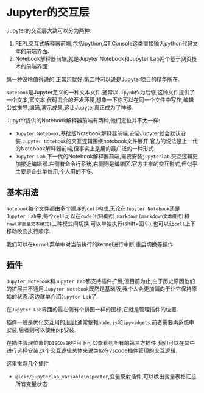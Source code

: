 # Jupyter的交互层

Jupyter的交互层大致可以分为两种:

1. REPL交互式解释器前端,包括ipython,QT,Console这类直接输入python代码文本的前端界面.
2. Notebook解释器前端,就是Jupyter Notebook和Jupyter Lab两个基于网页技术的前端界面.

第一种没啥值得说的,正常用就好.第二种可以说是Jupyter项目的精华所在.

`Notebook`是Jupyter定义的一种文本文件.通常以`.ipynb`作为后缀,这种文件提供了一个文本,富文本,代码混合的开发环境,想象一下你可以在同一个文件中写作,编辑公式推导,编码,演示成果,这让Jupyter真正成为了神器.

Jupyter提供的Notebook解释器前端有两种,他们定位并不太一样:

+ `Jupyter Notebook`,基础版Notebook解释器前端,安装Jupyter就会默认安装.`Jupyter Notebook`的交互逻辑围绕notebook文件展开,官方的说法是上一代的Notebook解释器前端,但事实上是用的最广泛的一种形式.
+ `Jupyter Lab`,下一代的Notebook解释器前端,需要安装`jupyterlab`.交互逻辑更加接近编辑器.左侧有命令行系统,右侧则是编辑区.官方主推的交互形式,但似乎主要是企业单位用,个人用的不多.

## 基本用法

`Notebook`每个文件都由多个顺序的`cell`构成,无论在`Jupyter Notebook`还是`Jupyter Lab`中,每个`cell`可以在`code(代码模式)`,`markdown(markdown文本模式)`和`raw(字面量文本模式)`三种模式间切换.可以单独执行(shift+回车),也可以让`cell`上下移动改变执行顺序.

我们可以在`kernel`菜单中对当前执行的kernel进行中断,重启切换等操作.

## 插件

`Jupyter Notebook`和`Jupyter Lab`都支持插件扩展,但目前为止,由于历史原因他们的扩展并不通用.`Jupyter Notebook`既然是基础版,我个人会更加偏向于让它保持原始的状态.这边就单介绍`Jupyter Lab`了.

在`Jupyter Lab`界面的最左侧有个拼图一样的图标,它就是管理插件的位置.

插件一般是优化交互用的,因此通常依赖`node.js`和`ipywidgets`.前者需要再系统中安装,后者则可以使用pip安装.

在插件管理位置的`DISCOVER`栏目下可以查看到所有的第三方插件.我们可以在其中进行选择安装.这个交互逻辑总体来说类似在vscode插件管理的交互逻辑.

这里推荐几个插件

+ `@lckr/jupyterlab_variableinspector`,变量反射插件,可以唤出变量表格汇总所有变量状态
